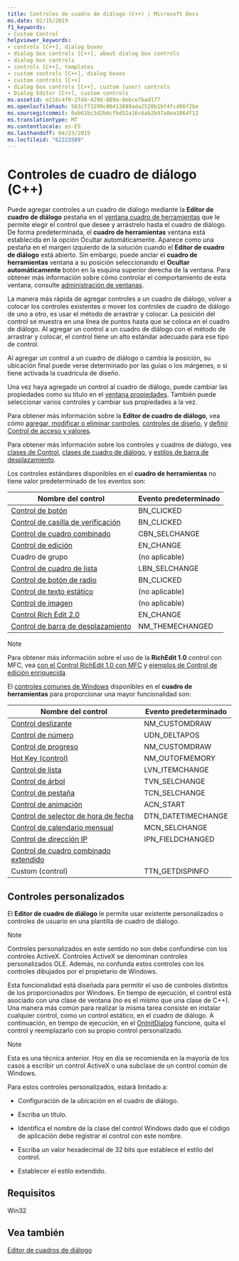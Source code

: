 ```yaml
---
title: Controles de cuadro de diálogo (C++) | Microsoft Docs
ms.date: 02/15/2019
f1_keywords:
- Custom Control
helpviewer_keywords:
- controls [C++], dialog boxes
- dialog box controls [C++], about dialog box controls
- dialog box controls
- controls [C++], templates
- custom controls [C++], dialog boxes
- custom controls [C++]
- dialog box controls [C++], custom (user) controls
- Dialog Editor [C++], custom controls
ms.assetid: e216c4f9-2fd4-429d-889a-8ebce7bad177
ms.openlocfilehash: 563cf73299c00413889ada2520b1bf4fcd86f2be
ms.sourcegitcommit: 0ab61bc3d2b6cfbd52a16c6ab2b97a8ea1864f12
ms.translationtype: MT
ms.contentlocale: es-ES
ms.lasthandoff: 04/23/2019
ms.locfileid: "62223589"
---
```

# <a name="dialog-box-controls-c"></a>Controles de cuadro de diálogo (C++)

Puede agregar controles a un cuadro de diálogo mediante la **Editor de cuadro de diálogo** pestaña en el [ventana cuadro de herramientas](/visualstudio/ide/reference/toolbox) que le permite elegir el control que desee y arrástrelo hasta el cuadro de diálogo. De forma predeterminada, el **cuadro de herramientas** ventana está establecida en la opción Ocultar automáticamente. Aparece como una pestaña en el margen izquierdo de la solución cuando el **Editor de cuadro de diálogo** está abierto. Sin embargo, puede anclar el **cuadro de herramientas** ventana a su posición seleccionando el **Ocultar automáticamente** botón en la esquina superior derecha de la ventana. Para obtener más información sobre cómo controlar el comportamiento de esta ventana, consulte [administración de ventanas](/visualstudio/ide/customizing-window-layouts-in-visual-studio).

La manera más rápida de agregar controles a un cuadro de diálogo, volver a colocar los controles existentes o mover los controles de cuadro de diálogo de uno a otro, es usar el método de arrastrar y colocar. La posición del control se muestra en una línea de puntos hasta que se coloca en el cuadro de diálogo. Al agregar un control a un cuadro de diálogo con el método de arrastrar y colocar, el control tiene un alto estándar adecuado para ese tipo de control.

Al agregar un control a un cuadro de diálogo o cambia la posición, su ubicación final puede verse determinado por las guías o los márgenes, o si tiene activada la cuadrícula de diseño.

Una vez haya agregado un control al cuadro de diálogo, puede cambiar las propiedades como su título en el [ventana propiedades](/visualstudio/ide/reference/properties-window). También puede seleccionar varios controles y cambiar sus propiedades a la vez.

Para obtener más información sobre la **Editor de cuadro de diálogo**, vea cómo [agregar, modificar o eliminar controles](adding-editing-or-deleting-controls.md), [controles de diseño](../windows/arrangement-of-controls-on-dialog-boxes.md), y [definir Control de acceso y valores](../windows/defining-mnemonics-access-keys.md).

Para obtener más información sobre los controles y cuadros de diálogo, vea [clases de Control](../mfc/control-classes.md), [clases de cuadro de diálogo](../mfc/dialog-box-classes.md), y [estilos de barra de desplazamiento](../mfc/reference/styles-used-by-mfc.md#scroll-bar-styles).

Los controles estándares disponibles en el **cuadro de herramientas** no tiene valor predeterminado de los eventos son:

|Nombre del control|Evento predeterminado|
|---|---|
|[Control de botón](../mfc/reference/cbutton-class.md)|BN_CLICKED|
|[Control de casilla de verificación](../mfc/reference/styles-used-by-mfc.md#button-styles)|BN_CLICKED|
|[Control de cuadro combinado](../mfc/reference/ccombobox-class.md)|CBN_SELCHANGE|
|[Control de edición](../mfc/reference/cedit-class.md)|EN_CHANGE|
|Cuadro de grupo|(no aplicable)|
|[Control de cuadro de lista](../mfc/reference/clistbox-class.md)|LBN_SELCHANGE|
|[Control de botón de radio](../mfc/reference/styles-used-by-mfc.md#button-styles)|BN_CLICKED|
|[Control de texto estático](../mfc/reference/cstatic-class.md)|(no aplicable)|
|[Control de imagen](../mfc/reference/cpictureholder-class.md)|(no aplicable)|
|[Control Rich Edit 2.0](../mfc/using-cricheditctrl.md)|EN_CHANGE|
|[Control de barra de desplazamiento](../mfc/reference/cscrollbar-class.md)|NM_THEMECHANGED|

> [!NOTE]
> Para obtener más información sobre el uso de la **RichEdit 1.0** control con MFC, vea [con el Control RichEdit 1.0 con MFC](../windows/using-the-richedit-1-0-control-with-mfc.md) y [ejemplos de Control de edición enriquecida](../mfc/rich-edit-control-examples.md).

El [controles comunes de Windows](../mfc/controls-mfc.md) disponibles en el **cuadro de herramientas** para proporcionar una mayor funcionalidad son:

|Nombre del control|Evento predeterminado|
|---|---|
|[Control deslizante](../mfc/slider-control-styles.md)|NM_CUSTOMDRAW|
|[Control de número](../mfc/using-cspinbuttonctrl.md)|UDN_DELTAPOS|
|[Control de progreso](../mfc/styles-for-the-progress-control.md)|NM_CUSTOMDRAW|
|[Hot Key (control)](../mfc/using-a-hot-key-control.md)|NM_OUTOFMEMORY|
|[Control de lista](../mfc/list-control-and-list-view.md)|LVN_ITEMCHANGE|
|[Control de árbol](../mfc/tree-control-styles.md)|TVN_SELCHANGE|
|[Control de pestaña](../mfc/tab-controls-and-property-sheets.md)|TCN_SELCHANGE|
|[Control de animación](../mfc/using-an-animation-control.md)|ACN_START|
|[Control de selector de hora de fecha](../mfc/creating-the-date-and-time-picker-control.md)|DTN_DATETIMECHANGE|
|[Control de calendario mensual](../mfc/month-calendar-control-examples.md)|MCN_SELCHANGE|
|[Control de dirección IP](../mfc/reference/cipaddressctrl-class.md)|IPN_FIELDCHANGED|
|[Control de cuadro combinado extendido](../mfc/creating-an-extended-combo-box-control.md)||
|Custom (control)|TTN_GETDISPINFO|

## <a name="custom-controls"></a>Controles personalizados

El **Editor de cuadro de diálogo** le permite usar existente personalizados o controles de usuario en una plantilla de cuadro de diálogo.

> [!NOTE]
> Controles personalizados en este sentido no son debe confundirse con los controles ActiveX. Controles ActiveX se denominan controles personalizados OLE. Además, no confunda estos controles con los controles dibujados por el propietario de Windows.

Esta funcionalidad está diseñada para permitir el uso de controles distintos de los proporcionados por Windows. En tiempo de ejecución, el control está asociado con una clase de ventana (no es el mismo que una clase de C++). Una manera más común para realizar la misma tarea consiste en instalar cualquier control, como un control estático, en el cuadro de diálogo. A continuación, en tiempo de ejecución, en el [OnInitDialog](../mfc/reference/cdialog-class.md#oninitdialog) funcione, quita el control y reemplazarlo con su propio control personalizado.

> [!NOTE]
> Esta es una técnica anterior. Hoy en día se recomienda en la mayoría de los casos a escribir un control ActiveX o una subclase de un control común de Windows.

Para estos controles personalizados, estará limitado a:

- Configuración de la ubicación en el cuadro de diálogo.

- Escriba un título.

- Identifica el nombre de la clase del control Windows dado que el código de aplicación debe registrar el control con este nombre.

- Escriba un valor hexadecimal de 32 bits que establece el estilo del control.

- Establecer el estilo extendido.

## <a name="requirements"></a>Requisitos

Win32

## <a name="see-also"></a>Vea también

[Editor de cuadros de diálogo](../windows/dialog-editor.md)<br/>

<!--
[Adding Event Handlers for Dialog Box Controls](../windows/adding-event-handlers-for-dialog-box-controls.md)<br/>
[Dialog Box Controls and Variable Types](../ide/dialog-box-controls-and-variable-types.md)<br/>
[Controls](../mfc/controls-mfc.md)<br/>-->